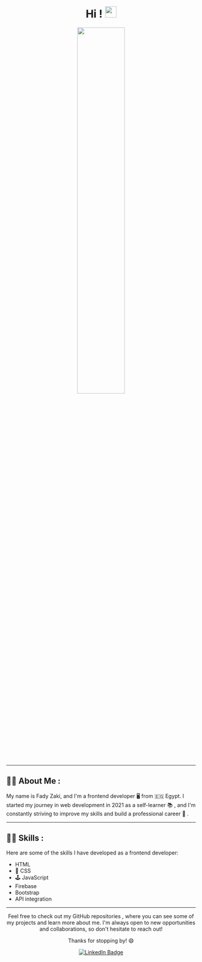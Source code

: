 <div id="header" align="center">
  <h1>
    Hi !
    <img src="https://media.giphy.com/media/hvRJCLFzcasrR4ia7z/giphy.gif" width="30px"/>
  </h1>
    <img src="https://media.giphy.com/media/v1.Y2lkPTc5MGI3NjExMTYyYTEzNjY2MjIxMDA5MzQ1ZDY3MzAxZmM0YmI4NzE4MzdjZWM5MSZjdD1n/f3iwJFOVOwuy7K6FFw/giphy.gif" width="50%">
</div>

---

## :man_technologist: About Me :
My name is Fady Zaki, and I'm a frontend developer :desktop_computer: from :egypt: Egypt. I started my journey in web development in 2021 as a self-learner :books: , and I'm constantly striving to improve my skills and build a professional career :rocket: .

---

## :astronaut: Skills :
Here are some of the skills I have developed as a frontend developer:

- HTML
- :art: CSS
- :joystick: JavaScript
- Firebase
- Bootstrap
- API integration

---

<div id="footer" align="center">
Feel free to check out my GitHub repositories , where you can see some of my projects and learn more about me. I'm always open to new opportunities and collaborations, so don't hesitate to reach out!

Thanks for stopping by! :smile:
  <div>
    <a href="https://www.linkedin.com/in/fady-zaki-944a71229/">
      <img src="https://img.shields.io/badge/LinkedIn-blue?style=for-the-badge&logo=linkedin&logoColor=white" alt="LinkedIn Badge"/>
    </a>
  </div>
</div>
